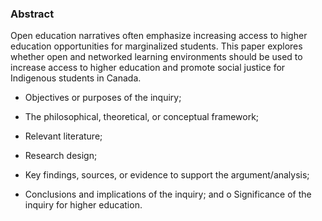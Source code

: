 ### Abstract
Open education narratives often emphasize increasing access to higher education opportunities for marginalized students. This paper explores whether open and networked learning environments should be used to increase access to higher education and promote social justice for Indigenous students in Canada.

- Objectives or purposes of the inquiry;





- The philosophical, theoretical, or conceptual framework;
- Relevant literature;
- Research design;
- Key findings, sources, or evidence to support the argument/analysis;
- Conclusions and implications of the inquiry; and o Significance of the inquiry for higher education.

